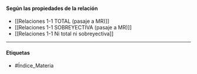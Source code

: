 #### Según las propiedades de la relación
- [[Relaciones 1-1 TOTAL (pasaje a MR)]]
- [[Relaciones 1-1 SOBREYECTIVA (pasaje a MR)]]
- [[Relaciones 1-1 Ni total ni sobreyectiva]]
***
#### Etiquetas
- #Índice_Materia 
